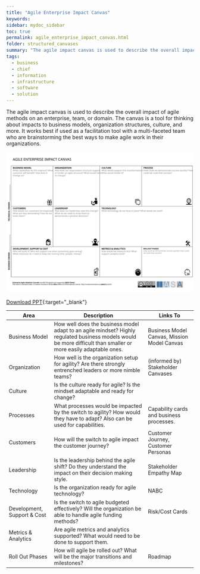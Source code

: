 ```yaml
---
title: "Agile Enterprise Impact Canvas"
keywords: 
sidebar: mydoc_sidebar
toc: true
permalink: agile_enterprise_impact_canvas.html
folder: structured_canvases
summary: "The agile impact canvas is used to describe the overall impact of agile methods on an enterprise, team, or domain."
tags: 
  - business
  - chief
  - information
  - infrastructure
  - software
  - solution
---
```


The agile impact canvas is used to describe the overall impact of agile methods on an enterprise, team, or domain. The canvas is a tool for thinking about impacts to business models, organization structures, culture, and more. It works best if used as a facilitation tool with a multi-faceted team who are brainstorming the best ways to make agile work in their organizations. 

![image001](media/agile_enterprise_impact_canvas.svg)

[Download PPT](media/ppt/agile_enterprise_impact_canvas.ppt){:target="_blank"}

| Area                        | Description                                                                                                                                                      | Links To                                    |
| --------------------------- | ---------------------------------------------------------------------------------------------------------------------------------------------------------------- | ------------------------------------------- |
| Business Model              | How well does the business model adapt to an agile mindset? Highly regulated business models would be more difficult than smaller or more easily adaptable ones. | Business Model Canvas, Mission Model Canvas |
| Organization                | How well is the organization setup for agility? Are there strongly entrenched leaders or more nimble teams?                                                      | (informed by) Stakeholder Canvases          |
| Culture                     | Is the culture ready for agile? Is the mindset adaptable and ready for change?                                                                                   |                                             |
| Processes                   | What processes would be impacted by the switch to agility? How would they have to adapt? Also can be used for capabilities.                                      | Capability cards and business processes.    |
| Customers                   | How will the switch to agile impact the customer journey?                                                                                                        | Customer Journey, Customer Personas         |
| Leadership                  | Is the leadership behind the agile shift? Do they understand the impact on their decision making style.                                                          | Stakeholder Empathy Map                     |
| Technology                  | Is the organization ready for agile technology?                                                                                                                  | NABC                                        |
| Development, Support & Cost | Is the switch to agile budgeted effectively? Will the organization be able to handle agile funding methods?                                                      | Risk/Cost Cards                             |
| Metrics & Analytics         | Are agile metrics and analytics supported? What would need to be done to support them.                                                                           |                                             |
| Roll Out Phases             | How will agile be rolled out? What will be the major transitions and milestones?                                                                                 | Roadmap                                     |
